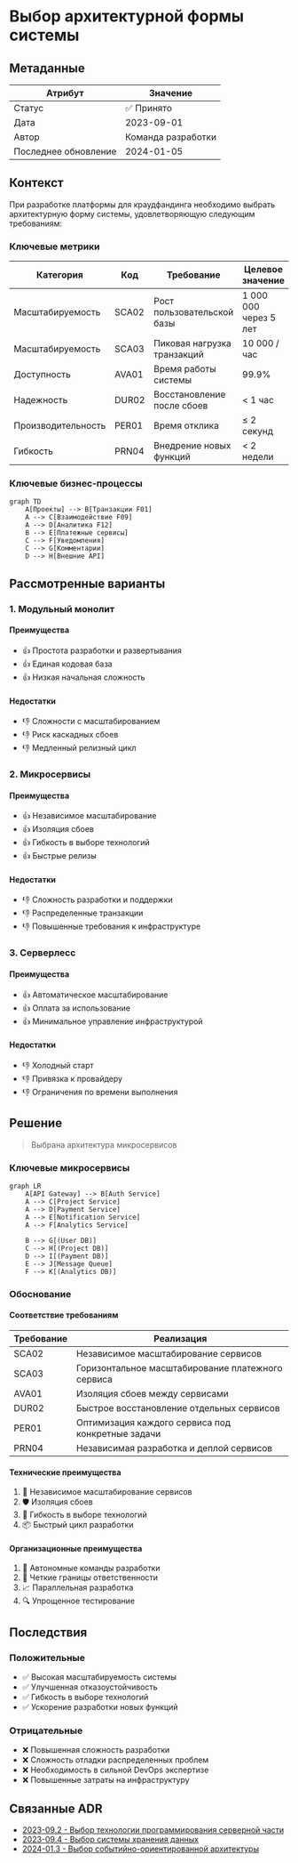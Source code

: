 # Выбор архитектурной формы системы

## Метаданные

| Атрибут | Значение |
|---------|----------|
| Статус | ✅ Принято |
| Дата | 2023-09-01 |
| Автор | Команда разработки |
| Последнее обновление | 2024-01-05 |

## Контекст

При разработке платформы для краудфандинга необходимо выбрать архитектурную форму системы, удовлетворяющую следующим требованиям:

### Ключевые метрики

| Категория | Код | Требование | Целевое значение |
|-----------|-----|------------|------------------|
| Масштабируемость | SCA02 | Рост пользовательской базы | 1 000 000 через 5 лет |
| Масштабируемость | SCA03 | Пиковая нагрузка транзакций | 10 000 / час |
| Доступность | AVA01 | Время работы системы | 99.9% |
| Надежность | DUR02 | Восстановление после сбоев | < 1 час |
| Производительность | PER01 | Время отклика | ≤ 2 секунд |
| Гибкость | PRN04 | Внедрение новых функций | < 2 недели |

### Ключевые бизнес-процессы

```mermaid
graph TD
    A[Проекты] --> B[Транзакции F01]
    A --> C[Взаимодействие F09]
    A --> D[Аналитика F12]
    B --> E[Платежные сервисы]
    C --> F[Уведомления]
    C --> G[Комментарии]
    D --> H[Внешние API]
```

## Рассмотренные варианты

### 1. Модульный монолит

#### Преимущества
- 👍 Простота разработки и развертывания
- 👍 Единая кодовая база
- 👍 Низкая начальная сложность

#### Недостатки
- 👎 Сложности с масштабированием
- 👎 Риск каскадных сбоев
- 👎 Медленный релизный цикл

### 2. Микросервисы

#### Преимущества
- 👍 Независимое масштабирование
- 👍 Изоляция сбоев
- 👍 Гибкость в выборе технологий
- 👍 Быстрые релизы

#### Недостатки
- 👎 Сложность разработки и поддержки
- 👎 Распределенные транзакции
- 👎 Повышенные требования к инфраструктуре

### 3. Серверлесс

#### Преимущества
- 👍 Автоматическое масштабирование
- 👍 Оплата за использование
- 👍 Минимальное управление инфраструктурой

#### Недостатки
- 👎 Холодный старт
- 👎 Привязка к провайдеру
- 👎 Ограничения по времени выполнения

## Решение

> Выбрана архитектура микросервисов

### Ключевые микросервисы

```mermaid
graph LR
    A[API Gateway] --> B[Auth Service]
    A --> C[Project Service]
    A --> D[Payment Service]
    A --> E[Notification Service]
    A --> F[Analytics Service]
    
    B --> G[(User DB)]
    C --> H[(Project DB)]
    D --> I[(Payment DB)]
    E --> J[Message Queue]
    F --> K[(Analytics DB)]
```

### Обоснование

#### Соответствие требованиям
| Требование | Реализация |
|------------|------------|
| SCA02 | Независимое масштабирование сервисов |
| SCA03 | Горизонтальное масштабирование платежного сервиса |
| AVA01 | Изоляция сбоев между сервисами |
| DUR02 | Быстрое восстановление отдельных сервисов |
| PER01 | Оптимизация каждого сервиса под конкретные задачи |
| PRN04 | Независимая разработка и деплой сервисов |

#### Технические преимущества
1. 🔄 Независимое масштабирование сервисов
2. 🛡️ Изоляция сбоев
3. 🚀 Гибкость в выборе технологий
4. 📦 Быстрый цикл разработки

#### Организационные преимущества
1. 👥 Автономные команды разработки
2. 🎯 Четкие границы ответственности
3. 📈 Параллельная разработка
4. 🔍 Упрощенное тестирование

## Последствия

### Положительные
- ✅ Высокая масштабируемость системы
- ✅ Улучшенная отказоустойчивость
- ✅ Гибкость в выборе технологий
- ✅ Ускорение разработки новых функций

### Отрицательные
- ❌ Повышенная сложность разработки
- ❌ Сложность отладки распределенных проблем
- ❌ Необходимость в сильной DevOps экспертизе
- ❌ Повышенные затраты на инфраструктуру

## Связанные ADR
- [2023-09.2 - Выбор технологии программирования серверной части](./2023-09.2%20-%20Выбор%20технологии%20программирования%20серверной%20части.md)
- [2023-09.4 - Выбор системы хранения данных](./2023-09.4%20-%20Выбор%20системы%20хранения%20данных.md)
- [2024-01.3 - Выбор событийно-ориентированной архитектуры](./2024-01.3%20-%20Выбор%20событийно-ориентированной%20архитектуры.md)
